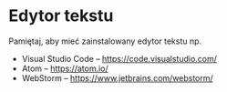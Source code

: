 # Edytor tekstu

Pamiętaj, aby mieć zainstalowany edytor tekstu np.

* Visual Studio Code – <https://code.visualstudio.com/>
* Atom – <https://atom.io/>
* WebStorm – <https://www.jetbrains.com/webstorm/>
